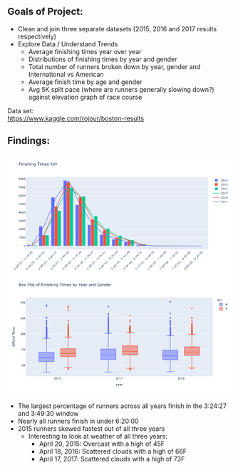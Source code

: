## Goals of Project:
* Clean and join three separate datasets (2015, 2016 and 2017 results respectively)
* Explore Data / Understand Trends
    * Average finishing times year over year
    * Distributions of finishing times by year and gender
    * Total number of runners broken down by year, gender and International vs American
    * Average finish time by age and gender
    * Avg 5K split pace (where are runners generally slowing down?) against elevation graph of race course

Data set:<br />
https://www.kaggle.com/rojour/boston-results <br />


## Findings:
![Figure 1](https://github.com/Jess625/Boston_Marathon_Data_Analysis/blob/main/Finishing_times_yoy.png)
![Figure 2](https://github.com/Jess625/Boston_Marathon_Data_Analysis/blob/main/Fininshing_times_year_gender.png)

* The largest percentage of runners across all years finish in the 3:24:27 and 3:49:30 window
* Nearly all runners finish in under 6:20:00
* 2015 runners skewed fastest out of all three years
    * Interesting to look at weather of all three years:
        * April 20, 2015: Overcast with a high of 45F
        * April 18, 2016: Scattered clouds with a high of 66F
        * April 17, 2017: Scattered clouds with a high of 73F

